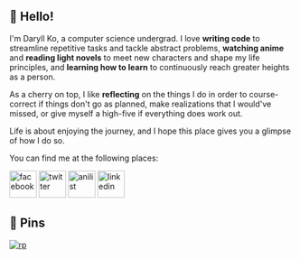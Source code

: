 ## 🙂 Hello!

I'm Daryll Ko, a computer science undergrad. I love **writing code** to streamline repetitive tasks and tackle abstract problems, **watching anime** and **reading light novels** to meet new characters and shape my life principles, and **learning how to learn** to continuously reach greater heights as a person.

As a cherry on top, I like **reflecting** on the things I do in order to course-correct if things don't go as planned, make realizations that I would've missed, or give myself a high-five if everything does work out.

Life is about enjoying the journey, and I hope this place gives you a glimpse of how I do so.

You can find me at the following places:

<a href="https://www.facebook.com/daryll.ko.3"><img src="https://upload.wikimedia.org/wikipedia/commons/thumb/1/16/Facebook-icon-1.png/640px-Facebook-icon-1.png" alt="facebook" height="48"></a>
<a href="https://twitter.com/daryll_ko"><img src="https://seeklogo.com/images/T/twitter-icon-square-logo-108D17D373-seeklogo.com.png" alt="twitter" height="48"></a>
<a href="https://anilist.co/user/daryll"><img src="https://anilist.co/img/icons/android-chrome-512x512.png" alt="anilist" height="48"></a>
<a href="https://www.linkedin.com/in/daryll-ko/"><img src="https://bankimooncentre.org/wp-content/uploads/2020/05/LinkedIn-Icon-Square.png" alt="linkedin" height="48"></a>

## 📌 Pins

[![rp](https://github-readme-stats.vercel.app/api/pin/?username=daryll-ko&repo=rp&show_owner=true&theme=github_dark)](https://github.com/daryll-ko/rp)
